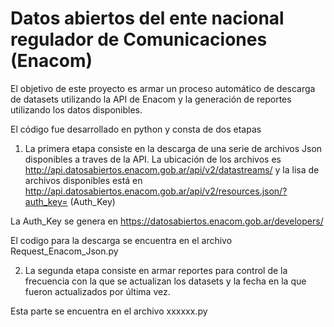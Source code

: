 # Datos abiertos del ente nacional regulador de Comunicaciones (Enacom)

El objetivo de este proyecto es armar un proceso automático de descarga de datasets utilizando la API de Enacom y la generación de reportes utilizando los datos disponibles.

El código fue desarrollado en python y consta de dos etapas 

1) La primera etapa consiste en la descarga de una serie de archivos Json disponibles a traves de la API. 
La ubicación de los archivos es http://api.datosabiertos.enacom.gob.ar/api/v2/datastreams/ y la lisa de archivos disponibles está en 
http://api.datosabiertos.enacom.gob.ar/api/v2/resources.json/?auth_key= (Auth_Key)

La Auth_Key se genera en https://datosabiertos.enacom.gob.ar/developers/

El codigo para la descarga se encuentra en el archivo Request_Enacom_Json.py 

2) La segunda etapa consiste en armar reportes para control de la frecuencia con la que se actualizan los datasets y la fecha en la que fueron actualizados por última vez.

Esta parte se encuentra en el archivo xxxxxx.py
